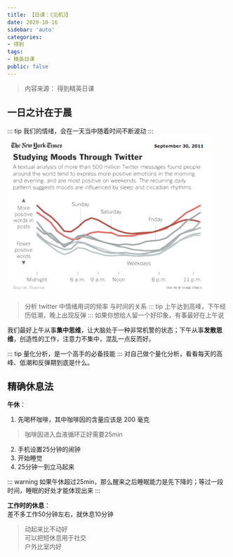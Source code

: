 ```yaml
---
title: 【日课：《见机》】
date: 2020-10-16
sidebar: 'auto'
categories:
- 得到
tags:
- 精英日课
public: false
---
```


> 内容来源： 得到精英日课
## 一日之计在于晨
::: tip
我们的情绪，会在一天当中随着时间不断波动
:::
![morning](/morning.png)
> 分析 twitter 中情绪用词的频率 与时间的关系
::: tip
上午达到高峰，下午经历低潮，晚上出现反弹
:::
如果你想给人留一个好印象，有事最好在上午说

我们最好上午从事**集中思维**，让大脑处于一种非常机警的状态；下午从事**发散思维**，创造性的工作，注意力不集中，混乱一点反而好。

::: tip
量化分析，是一个高手的必备技能
:::
对自己做个量化分析，看看每天的高峰、低潮和反弹期到底是什么。

## 精确休息法
**午休**：
1. 先喝杯咖啡，其中咖啡因的含量应该是 200 毫克
> 咖啡因进入血液循环正好需要25min
2. 手机设置25分钟的闹钟
3. 开始睡觉
4. 25分钟一到立马起来

::: warning
如果午休超过25min，那么醒来之后睡眠能力是先下降的；等过一段时间，睡眠的好处才能体现出来
:::

**工作时的休息**： <br>
差不多工作50分钟左右，就休息10分钟
> 动起来比不动好 <br>
> 可以把短休息用于社交 <br>
> 户外比室内好
